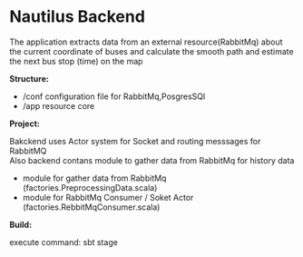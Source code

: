# Nautilus Backend

The application extracts data from an external resource(RabbitMq) about the current coordinate of buses and calculate the smooth path and estimate the next bus stop (time) on the map


**Structure:**

- /conf  configuration file for RabbitMq,PosgresSQl
- /app   resource core


**Project:**

Bakckend uses Actor system for Socket and routing messsages for RabbitMQ \
Also backend contans module to gather data from RabbitMq for history data

- module for gather data from RabbitMq (factories.PreprocessingData.scala)
- module for RabbitMq Consumer / Soket Actor (factories.RebbitMqConsumer.scala)


**Build:**

execute command: sbt stage

